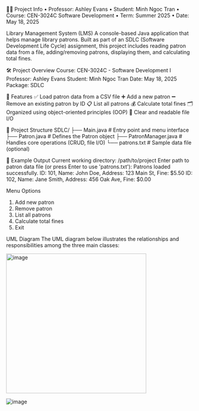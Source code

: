 👨‍🏫 Project Info
•	Professor: Ashley Evans
•	Student: Minh Ngoc Tran
•	Course: CEN-3024C Software Development
•	Term: Summer 2025
•	Date: May 18, 2025

Library Management System (LMS)
A console-based Java application that helps manage library patrons. Built as part of an SDLC (Software Development Life Cycle) assignment, this project includes reading patron data from a file, adding/removing patrons, displaying them, and calculating total fines.

🛠️ Project Overview
Course: CEN-3024C - Software Development I
Professor: Ashley Evans
Student: Minh Ngoc Tran
Date: May 18, 2025
Package: SDLC

📁 Features
✅ Load patron data from a CSV file
➕ Add a new patron
➖ Remove an existing patron by ID
📋 List all patrons
💰 Calculate total fines
🗂 Organized using object-oriented principles (OOP)
📄 Clear and readable file I/O

🧩 Project Structure
SDLC/
├── Main.java            # Entry point and menu interface
├── Patron.java          # Defines the Patron object
├── PatronManager.java   # Handles core operations (CRUD, file I/O)
└── patrons.txt          # Sample data file (optional)

🧪 Example Output
Current working directory: /path/to/project
Enter path to patron data file (or press Enter to use 'patrons.txt'): 
Patrons loaded successfully.
ID: 101, Name: John Doe, Address: 123 Main St, Fine: $5.50
ID: 102, Name: Jane Smith, Address: 456 Oak Ave, Fine: $0.00

Menu Options 
1. Add new patron
2. Remove patron
3. List all patrons
4. Calculate total fines
5. Exit

UML Diagram
The UML diagram below illustrates the relationships and responsibilities among the three main classes:

 <img width="377" alt="image" src="https://github.com/user-attachments/assets/b6482e35-0bf3-4181-9b6c-c62203354981" />



![image](https://github.com/user-attachments/assets/5c67d3d6-88ea-4024-ad54-fbc6c3f981dc)
